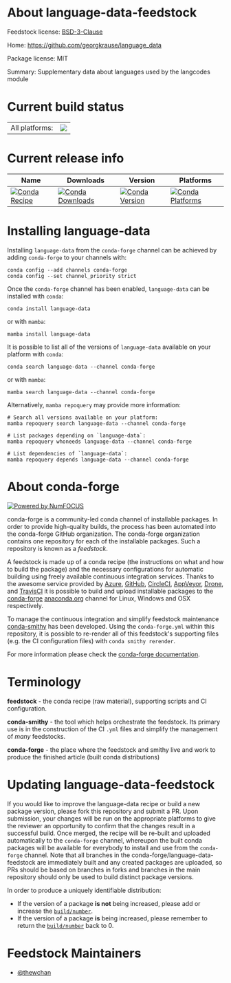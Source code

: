 About language-data-feedstock
=============================

Feedstock license: [BSD-3-Clause](https://github.com/conda-forge/language-data-feedstock/blob/main/LICENSE.txt)

Home: https://github.com/georgkrause/language_data

Package license: MIT

Summary: Supplementary data about languages used by the langcodes module

Current build status
====================


<table><tr><td>All platforms:</td>
    <td>
      <a href="https://dev.azure.com/conda-forge/feedstock-builds/_build/latest?definitionId=22218&branchName=main">
        <img src="https://dev.azure.com/conda-forge/feedstock-builds/_apis/build/status/language-data-feedstock?branchName=main">
      </a>
    </td>
  </tr>
</table>

Current release info
====================

| Name | Downloads | Version | Platforms |
| --- | --- | --- | --- |
| [![Conda Recipe](https://img.shields.io/badge/recipe-language--data-green.svg)](https://anaconda.org/conda-forge/language-data) | [![Conda Downloads](https://img.shields.io/conda/dn/conda-forge/language-data.svg)](https://anaconda.org/conda-forge/language-data) | [![Conda Version](https://img.shields.io/conda/vn/conda-forge/language-data.svg)](https://anaconda.org/conda-forge/language-data) | [![Conda Platforms](https://img.shields.io/conda/pn/conda-forge/language-data.svg)](https://anaconda.org/conda-forge/language-data) |

Installing language-data
========================

Installing `language-data` from the `conda-forge` channel can be achieved by adding `conda-forge` to your channels with:

```
conda config --add channels conda-forge
conda config --set channel_priority strict
```

Once the `conda-forge` channel has been enabled, `language-data` can be installed with `conda`:

```
conda install language-data
```

or with `mamba`:

```
mamba install language-data
```

It is possible to list all of the versions of `language-data` available on your platform with `conda`:

```
conda search language-data --channel conda-forge
```

or with `mamba`:

```
mamba search language-data --channel conda-forge
```

Alternatively, `mamba repoquery` may provide more information:

```
# Search all versions available on your platform:
mamba repoquery search language-data --channel conda-forge

# List packages depending on `language-data`:
mamba repoquery whoneeds language-data --channel conda-forge

# List dependencies of `language-data`:
mamba repoquery depends language-data --channel conda-forge
```


About conda-forge
=================

[![Powered by
NumFOCUS](https://img.shields.io/badge/powered%20by-NumFOCUS-orange.svg?style=flat&colorA=E1523D&colorB=007D8A)](https://numfocus.org)

conda-forge is a community-led conda channel of installable packages.
In order to provide high-quality builds, the process has been automated into the
conda-forge GitHub organization. The conda-forge organization contains one repository
for each of the installable packages. Such a repository is known as a *feedstock*.

A feedstock is made up of a conda recipe (the instructions on what and how to build
the package) and the necessary configurations for automatic building using freely
available continuous integration services. Thanks to the awesome service provided by
[Azure](https://azure.microsoft.com/en-us/services/devops/), [GitHub](https://github.com/),
[CircleCI](https://circleci.com/), [AppVeyor](https://www.appveyor.com/),
[Drone](https://cloud.drone.io/welcome), and [TravisCI](https://travis-ci.com/)
it is possible to build and upload installable packages to the
[conda-forge](https://anaconda.org/conda-forge) [anaconda.org](https://anaconda.org/)
channel for Linux, Windows and OSX respectively.

To manage the continuous integration and simplify feedstock maintenance
[conda-smithy](https://github.com/conda-forge/conda-smithy) has been developed.
Using the ``conda-forge.yml`` within this repository, it is possible to re-render all of
this feedstock's supporting files (e.g. the CI configuration files) with ``conda smithy rerender``.

For more information please check the [conda-forge documentation](https://conda-forge.org/docs/).

Terminology
===========

**feedstock** - the conda recipe (raw material), supporting scripts and CI configuration.

**conda-smithy** - the tool which helps orchestrate the feedstock.
                   Its primary use is in the construction of the CI ``.yml`` files
                   and simplify the management of *many* feedstocks.

**conda-forge** - the place where the feedstock and smithy live and work to
                  produce the finished article (built conda distributions)


Updating language-data-feedstock
================================

If you would like to improve the language-data recipe or build a new
package version, please fork this repository and submit a PR. Upon submission,
your changes will be run on the appropriate platforms to give the reviewer an
opportunity to confirm that the changes result in a successful build. Once
merged, the recipe will be re-built and uploaded automatically to the
`conda-forge` channel, whereupon the built conda packages will be available for
everybody to install and use from the `conda-forge` channel.
Note that all branches in the conda-forge/language-data-feedstock are
immediately built and any created packages are uploaded, so PRs should be based
on branches in forks and branches in the main repository should only be used to
build distinct package versions.

In order to produce a uniquely identifiable distribution:
 * If the version of a package **is not** being increased, please add or increase
   the [``build/number``](https://docs.conda.io/projects/conda-build/en/latest/resources/define-metadata.html#build-number-and-string).
 * If the version of a package **is** being increased, please remember to return
   the [``build/number``](https://docs.conda.io/projects/conda-build/en/latest/resources/define-metadata.html#build-number-and-string)
   back to 0.

Feedstock Maintainers
=====================

* [@thewchan](https://github.com/thewchan/)

